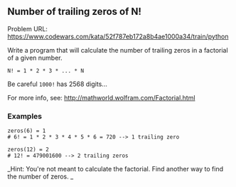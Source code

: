 ## Number of trailing zeros of N!

Problem URL: https://www.codewars.com/kata/52f787eb172a8b4ae1000a34/train/python

Write a program that will calculate the number of trailing zeros in a factorial of a given number.

`N! = 1 * 2 * 3 * ... * N`

Be careful `1000!` has 2568 digits...

For more info, see: http://mathworld.wolfram.com/Factorial.html

### Examples
```
zeros(6) = 1
# 6! = 1 * 2 * 3 * 4 * 5 * 6 = 720 --> 1 trailing zero

zeros(12) = 2
# 12! = 479001600 --> 2 trailing zeros
```
_Hint: You're not meant to calculate the factorial. Find another way to find the number of zeros. _
